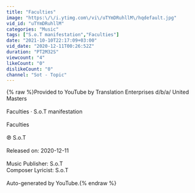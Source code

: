 ```yaml
---
title: "Faculties"
image: "https:\/\/i.ytimg.com\/vi\/uTYmDRuhllM\/hqdefault.jpg"
vid_id: "uTYmDRuhllM"
categories: "Music"
tags: ["S.o.T manifestation","Faculties"]
date: "2021-10-10T22:17:09+03:00"
vid_date: "2020-12-11T00:26:52Z"
duration: "PT2M32S"
viewcount: "4"
likeCount: "0"
dislikeCount: "0"
channel: "Sot - Topic"
---
```

{% raw %}Provided to YouTube by Translation Enterprises d/b/a/ United Masters<br /><br />Faculties · S.o.T manifestation<br /><br />Faculties<br /><br />℗ S.o.T<br /><br />Released on: 2020-12-11<br /><br />Music  Publisher: S.o.T<br />Composer  Lyricist: S.o.T<br /><br />Auto-generated by YouTube.{% endraw %}

